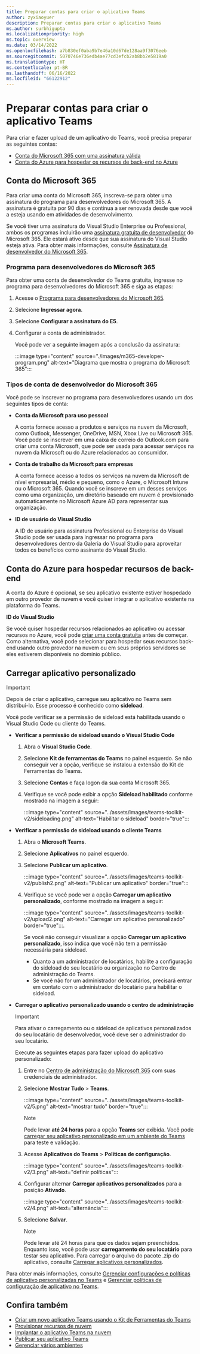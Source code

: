 ```yaml
---
title: Preparar contas para criar o aplicativo Teams
author: zyxiaoyuer
description: Preparar contas para criar o aplicativo Teams
ms.author: surbhigupta
ms.localizationpriority: high
ms.topic: overview
ms.date: 03/14/2022
ms.openlocfilehash: a7b830ef0aba9b7e46a10d67de128aa9f3076eeb
ms.sourcegitcommit: 5070746e736edb4ae77cd3efcb2ab8bb2e5819a0
ms.translationtype: HT
ms.contentlocale: pt-BR
ms.lasthandoff: 06/16/2022
ms.locfileid: "66122912"
---
```

# <a name="prepare-accounts-to-build-teams-apps"></a>Preparar contas para criar o aplicativo Teams

Para criar e fazer upload de um aplicativo do Teams, você precisa preparar as seguintes contas:

* [Conta do Microsoft 365 com uma assinatura válida](accounts.md#microsoft-365-account)
* [Conta do Azure para hospedar os recursos de back-end no Azure](accounts.md#azure-account-to-host-backend-resources)

## <a name="microsoft-365-account"></a>Conta do Microsoft 365

Para criar uma conta do Microsoft 365, inscreva-se para obter uma assinatura do programa para desenvolvedores do Microsoft 365. A assinatura é gratuita por 90 dias e continua a ser renovada desde que você a esteja usando em atividades de desenvolvimento.

Se você tiver uma assinatura do Visual Studio Enterprise ou Professional, ambos os programas incluirão uma [assinatura gratuita de desenvolvedor](https://aka.ms/MyVisualStudioBenefits) do Microsoft 365. Ele estará ativo desde que sua assinatura do Visual Studio esteja ativa. Para obter mais informações, consulte [Assinatura de desenvolvedor do Microsoft 365](https://developer.microsoft.com/microsoft-365/dev-program).

### <a name="microsoft-365-developer-program"></a>Programa para desenvolvedores do Microsoft 365

Para obter uma conta de desenvolvedor do Teams gratuita, ingresse no programa para desenvolvedores do Microsoft 365 e siga as etapas:

1. Acesse o [Programa para desenvolvedores do Microsoft 365](https://developer.microsoft.com/microsoft-365/dev-program).
2. Selecione **Ingressar agora**.
3. Selecione **Configurar a assinatura do E5**.
4. Configurar a conta de administrador.

   Você pode ver a seguinte imagem após a conclusão da assinatura:

    :::image type="content" source="./images/m365-developer-program.png" alt-text="Diagrama que mostra o programa do Microsoft 365":::

### <a name="microsoft-365-developer-account-types"></a>Tipos de conta de desenvolvedor do Microsoft 365

Você pode se inscrever no programa para desenvolvedores usando um dos seguintes tipos de conta:

* **Conta da Microsoft para uso pessoal**

    A conta fornece acesso a produtos e serviços na nuvem da Microsoft, como Outlook, Messenger, OneDrive, MSN, Xbox Live ou Microsoft 365. Você pode se inscrever em uma caixa de correio do Outlook.com para criar uma conta Microsoft, que pode ser usada para acessar serviços na nuvem da Microsoft ou do Azure relacionados ao consumidor.

* **Conta de trabalho da Microsoft para empresas**

     A conta fornece acesso a todos os serviços na nuvem da Microsoft de nível empresarial, médio e pequeno, como o Azure, o Microsoft Intune ou o Microsoft 365. Quando você se inscreve em um desses serviços como uma organização, um diretório baseado em nuvem é provisionado automaticamente no Microsoft Azure AD para representar sua organização.

* **ID de usuário do Visual Studio**

    A ID de usuário para assinatura Professional ou Enterprise do Visual Studio pode ser usada para ingressar no programa para desenvolvedores dentro da Galeria do Visual Studio para aproveitar todos os benefícios como assinante do Visual Studio.

## <a name="azure-account-to-host-backend-resources"></a>Conta do Azure para hospedar recursos de back-end

A conta do Azure é opcional, se seu aplicativo existente estiver hospedado em outro provedor de nuvem e você quiser integrar o aplicativo existente na plataforma do Teams.

**ID do Visual Studio**

Se você quiser hospedar recursos relacionados ao aplicativo ou acessar recursos no Azure, você pode [criar uma conta gratuita](https://azure.microsoft.com/free/) antes de começar. Como alternativa, você pode selecionar para hospedar seus recursos back-end usando outro provedor na nuvem ou em seus próprios servidores se eles estiverem disponíveis no domínio público.

## <a name="upload-custom-app"></a>Carregar aplicativo personalizado

> [!IMPORTANT]
> Depois de criar o aplicativo, carregue seu aplicativo no Teams sem distribuí-lo. Esse processo é conhecido como **sideload**.

   Você pode verificar se a permissão de sideload está habilitada usando o Visual Studio Code ou cliente do Teams.

* **Verificar a permissão de sideload usando o Visual Studio Code**

    1. Abra o **Visual Studio Code**.
    2. Selecione **Kit de ferramentas do Teams** no painel esquerdo. Se não conseguir ver a opção, verifique se instalou a extensão do Kit de Ferramentas do Teams.
    3. Selecione **Contas** e faça logon da sua conta Microsoft 365.
    4. Verifique se você pode exibir a opção **Sideload habilitado** conforme mostrado na imagem a seguir:

       :::image type="content" source="../assets/images/teams-toolkit-v2/sideloading.png" alt-text="Habilitar o sideload" border="true":::

* **Verificar a permissão de sideload usando o cliente Teams**

    1. Abra o **Microsoft Teams**.
    2. Selecione **Aplicativos** no painel esquerdo.
    3. Selecione **Publicar um aplicativo**.

       :::image type="content" source="../assets/images/teams-toolkit-v2/publish2.png" alt-text="Publicar um aplicativo" border="true":::

    4. Verifique se você pode ver a opção **Carregar um aplicativo personalizado**, conforme mostrado na imagem a seguir:

       :::image type="content" source="../assets/images/teams-toolkit-v2/upload2.png" alt-text="Carregar um aplicativo personalizado" border="true":::.

        Se você não conseguir visualizar a opção **Carregar um aplicativo personalizado**, isso indica que você não tem a permissão necessária para sideload.

        * Quanto a um administrador de locatários, habilite a configuração do sideload do seu locatário ou organização no Centro de administração do Teams.
        * Se você não for um administrador de locatários, precisará entrar em contato com o administrador do locatário para habilitar o sideload.

* **Carregar o aplicativo personalizado usando o centro de administração**

  > [!IMPORTANT]
  > Para ativar o carregamento ou o sideload de aplicativos personalizados do seu locatário de desenvolvedor, você deve ser o administrador do seu locatário.

  Execute as seguintes etapas para fazer upload do aplicativo personalizado:

  1. Entre no [Centro de administração do Microsoft 365](https://admin.microsoft.com/Adminportal/Home?source=applauncher#/homepage#/) com suas credenciais de administrador.

  2. Selecione **Mostrar Tudo** > **Teams**.

     :::image type="content" source="../assets/images/teams-toolkit-v2/5.png" alt-text="mostrar tudo" border="true":::

     > [!Note]
     > Pode levar **até 24 horas** para a opção **Teams** ser exibida. Você pode [carregar seu aplicativo personalizado em um ambiente do Teams](/microsoftteams/upload-custom-apps) para teste e validação.

  3. Acesse **Aplicativos do Teams** > **Políticas de configuração**.

     :::image type="content" source="../assets/images/teams-toolkit-v2/3.png" alt-text="definir políticas":::

  4. Configurar alternar **Carregar aplicativos personalizados** para a posição **Ativado**.

     :::image type="content" source="../assets/images/teams-toolkit-v2/4.png" alt-text="alternância":::

  5. Selecione **Salvar**.

     > [!Note]
     > Pode levar até 24 horas para que os dados sejam preenchidos. Enquanto isso, você pode usar **carregamento do seu locatário** para testar seu aplicativo. Para carregar o arquivo do pacote .zip do aplicativo, consulte [Carregar aplicativos personalizados](/microsoftteams/teams-app-setup-policies).

Para obter mais informações, consulte [Gerenciar configurações e políticas de aplicativo personalizadas no Teams](/microsoftteams/teams-custom-app-policies-and-settings) e [Gerenciar políticas de configuração de aplicativo no Teams](/microsoftteams/teams-app-setup-policies).

## <a name="see-also"></a>Confira também

* [Criar um novo aplicativo Teams usando o Kit de Ferramentas do Teams](create-new-project.md)
* [Provisionar recursos de nuvem](provision.md)
* [Implantar o aplicativo Teams na nuvem](deploy.md)
* [Publicar seu aplicativo Teams](../concepts/deploy-and-publish/appsource/publish.md)
* [Gerenciar vários ambientes](TeamsFx-multi-env.md)
